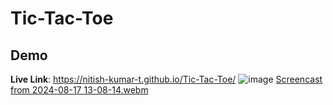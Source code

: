 # Tic-Tac-Toe

## Demo
**Live Link**: https://nitish-kumar-t.github.io/Tic-Tac-Toe/
![image](https://github.com/user-attachments/assets/faaa8dd5-265f-4dea-a614-e6dbfd981563)
[Screencast from 2024-08-17 13-08-14.webm](https://github.com/user-attachments/assets/8b9d4414-3e66-4ceb-a721-a887d80d5531)
